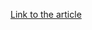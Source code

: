 [Link to the article](https://blog.talosintelligence.com/why-a-cisco-talos-incident-response-retainer-is-a-game-changer/)
